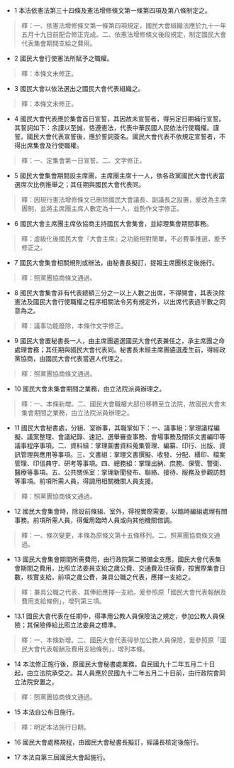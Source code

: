 * 1 本法依憲法第三十四條及憲法增修條文第一條第四項及第八條制定之。

> 釋：一、依憲法增修條文第一條第四項規定，國民大會組織法應於九十一年五月十九日前配合修正完成。二、依憲法增修條文後段規定，制定國民大會代表集會期間支給之費用。

* 2 國民大會行使憲法所賦予之職權。

> 釋：本條文未修正。

* 3 國民大會以依法選出之國民大會代表組織之。

> 釋：本條文未修正。

* 4 國民大會代表應於集會首日宣誓，其因故未宣誓者，得另定日期補行宣誓。其誓詞如下：余謹以至誠，恪遵憲法，代表中華民國人民依法行使職權。謹誓。國民大會代表宣誓後，應於誓詞簽名。國民大會代表不依規定宣誓者，不得出席集會及行使職權。

> 釋：一、定集會第一日宣誓。二、文字修正。

* 5 國民大會集會期間設主席團，主席團主席十一人，依各政黨國民大會代表當選席次比例推舉之；其任期與國民大會代表同。

> 釋：因現行憲法增修條文已刪除國民大會議長、副議長之設置，爰改為主席團制，並將主席團主席人數定為十一人，並酌作文字修正。

* 6 國民大會主席團主席依協商主持國民大會集會，並綜理集會期間事務。

> 釋：虛級化後國民大會『大會主席』之功能相對簡單，不必費事推選，爰予修正之。

* 7 國民大會集會相關規則或辦法，由秘書長擬訂，提報主席團核定後施行。

> 釋：照黨團協商條文通過。

* 8 國民大會集會非有代表總額三分之一以上人數之出席，不得開會，其表決除憲法及國民大會行使職權之程序相關法令另有規定外，以出席代表過半數之同意為之。

> 釋：議事功能廢除，本條作文字修正。

* 9 國民大會置秘書長一人，由主席團遴選國民大會代表兼任之，承主席團之命處理會務；其任期與國民大會代表同。秘書長未經主席團遴選產生前，得經政黨協商，由國民大會代表當選人代理之。

> 釋：照黨團協商條文通過。

* 10 國民大會未集會期間之業務，由立法院派員辦理之。

> 釋：一、本條新增。二、國民大會職權大部份移轉至立法院，故國民大會未集會期間之業務，由立法院派員辦理之。

* 11 國民大會秘書處，分組、室辦事，其職掌如下：一、議事組：掌理議程編擬、議案整理、會議紀錄、速記、選舉審查事務、會場事務及關係文書編印等議事程序事項。二、資料組：掌理圖書資料蒐集管理、編纂、印行、出版、資訊管理與應用等事項。三、文書組：掌理文書撰擬、收發、分配、繕印、檔案管理、印信典守、研考等事項。四、總務組：掌理出納、庶務、保管、警衛、醫療等事項。五、公共關係室：掌理新聞發布、聯絡、接待、服務及參觀訪問等事項。前項所需人員，得調用相關機關人員支援。

> 釋：照黨團協商條文通過。

* 12 國民大會集會時，除設前條組、室外，得視實際需要，以臨時編組處理有關事務。前項所需人員，得僱用臨時人員或向其他機關借調。

> 釋：一、條次變更，本條為原條文第十五條移列。二、照黨團協商條文通過。

* 13 國民大會集會期間所需費用，由行政院第二預備金支應。國民大會代表集會期間之費用，比照立法委員支給之歲公費、交通費及住宿費，按實際集會日數，核實支給。前項之歲公費，兼具公職之代表，應擇一支給之。

> 釋：兼具公職之代表，其俸給應擇一支給。爰參照原「國民大會代表報酬及費用支給條例」，增列第三項。

* 13.1 國民大會代表在任期中，得準用公教人員保險法之規定，參加公教人員保險；其保險俸給比照立法委員之標準。

> 釋：一、本條新增。二、國民大會代表得參加公務人員保險，爰參照原「國民大會代表報酬及費用支給條例」，增列本條。

* 14 本法修正施行後，原國民大會秘書處業務，自民國九十二年五月二十日起，由立法院承受之。其人員應於民國九十二年五月二十日前，由行政院會同立法院安置之。

> 釋：照黨團協商條文通過。

* 15 本法自公布日施行。

> 釋：明定本法施行日期。

* 16 國民大會處務規程，由國民大會秘書長擬訂，經議長核定後施行。

* 17 本法自第三屆國民大會起施行。

